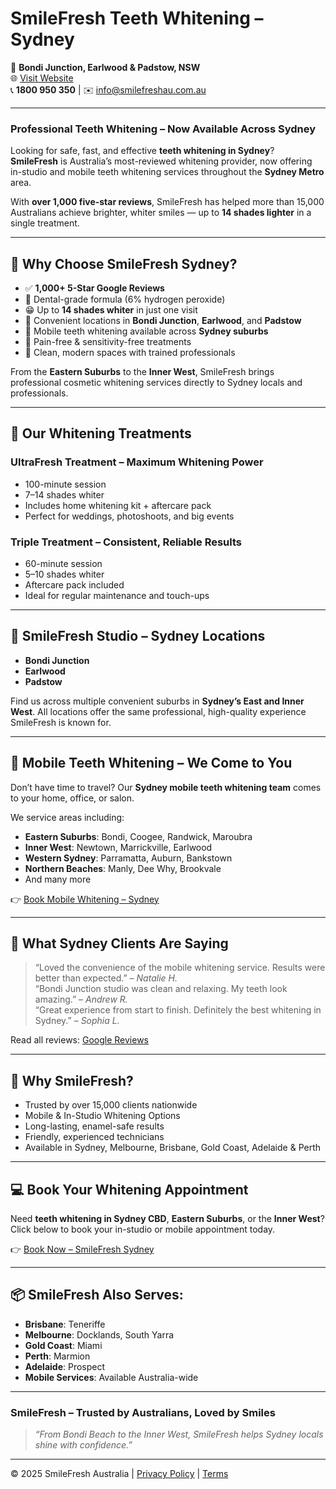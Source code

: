 # SmileFresh Teeth Whitening – Sydney

📍 **Bondi Junction, Earlwood & Padstow, NSW**  
🌐 [Visit Website](https://smilefreshau.com.au/pages/sydney-teeth-whitening-locations)  
📞 **1800 950 350** | ✉️ info@smilefreshau.com.au

---

### Professional Teeth Whitening – Now Available Across Sydney

Looking for safe, fast, and effective **teeth whitening in Sydney**?  
**SmileFresh** is Australia’s most-reviewed whitening provider, now offering in-studio and mobile teeth whitening services throughout the **Sydney Metro** area.

With **over 1,000 five-star reviews**, SmileFresh has helped more than 15,000 Australians achieve brighter, whiter smiles — up to **14 shades lighter** in a single treatment.

---

## 🌟 Why Choose SmileFresh Sydney?

- ✅ **1,000+ 5-Star Google Reviews**
- 🦷 Dental-grade formula (6% hydrogen peroxide)
- 😁 Up to **14 shades whiter** in just one visit
- 📍 Convenient locations in **Bondi Junction**, **Earlwood**, and **Padstow**
- 🏡 Mobile teeth whitening available across **Sydney suburbs**
- 💯 Pain-free & sensitivity-free treatments
- 🧼 Clean, modern spaces with trained professionals

From the **Eastern Suburbs** to the **Inner West**, SmileFresh brings professional cosmetic whitening services directly to Sydney locals and professionals.

---

## 💎 Our Whitening Treatments

### UltraFresh Treatment – Maximum Whitening Power  
- 100-minute session  
- 7–14 shades whiter  
- Includes home whitening kit + aftercare pack  
- Perfect for weddings, photoshoots, and big events

### Triple Treatment – Consistent, Reliable Results  
- 60-minute session  
- 5–10 shades whiter  
- Aftercare pack included  
- Ideal for regular maintenance and touch-ups

---

## 📍 SmileFresh Studio – Sydney Locations

- **Bondi Junction**  
- **Earlwood**  
- **Padstow**  

Find us across multiple convenient suburbs in **Sydney’s East and Inner West**. All locations offer the same professional, high-quality experience SmileFresh is known for.

---

## 🚗 Mobile Teeth Whitening – We Come to You

Don’t have time to travel? Our **Sydney mobile teeth whitening team** comes to your home, office, or salon.

We service areas including:

- **Eastern Suburbs**: Bondi, Coogee, Randwick, Maroubra  
- **Inner West**: Newtown, Marrickville, Earlwood  
- **Western Sydney**: Parramatta, Auburn, Bankstown  
- **Northern Beaches**: Manly, Dee Why, Brookvale  
- And many more

👉 [Book Mobile Whitening – Sydney](https://smilefreshau.com.au/pages/sydney-mobile-teeth-whitening)

---

## 💬 What Sydney Clients Are Saying

> “Loved the convenience of the mobile whitening service. Results were better than expected.” – *Natalie H.*  
> “Bondi Junction studio was clean and relaxing. My teeth look amazing.” – *Andrew R.*  
> “Great experience from start to finish. Definitely the best whitening in Sydney.” – *Sophia L.*  

Read all reviews: [Google Reviews](https://g.page/r/CZVsbvDWAm7nEBM/review)

---

## 🦷 Why SmileFresh?

- Trusted by over 15,000 clients nationwide  
- Mobile & In-Studio Whitening Options  
- Long-lasting, enamel-safe results  
- Friendly, experienced technicians  
- Available in Sydney, Melbourne, Brisbane, Gold Coast, Adelaide & Perth

---

## 💻 Book Your Whitening Appointment

Need **teeth whitening in Sydney CBD**, **Eastern Suburbs**, or the **Inner West**?  
Click below to book your in-studio or mobile appointment today.

👉 [Book Now – SmileFresh Sydney](https://smilefreshau.com.au/pages/sydney-teeth-whitening-locations)

---

## 📦 SmileFresh Also Serves:

- **Brisbane**: Teneriffe  
- **Melbourne**: Docklands, South Yarra  
- **Gold Coast**: Miami  
- **Perth**: Marmion  
- **Adelaide**: Prospect  
- **Mobile Services**: Available Australia-wide

---

### SmileFresh – Trusted by Australians, Loved by Smiles

> _“From Bondi Beach to the Inner West, SmileFresh helps Sydney locals shine with confidence.”_

---

© 2025 SmileFresh Australia | [Privacy Policy](https://smilefreshau.com.au/policies/privacy-policy) | [Terms](https://smilefreshau.com.au/policies/terms-of-service)

